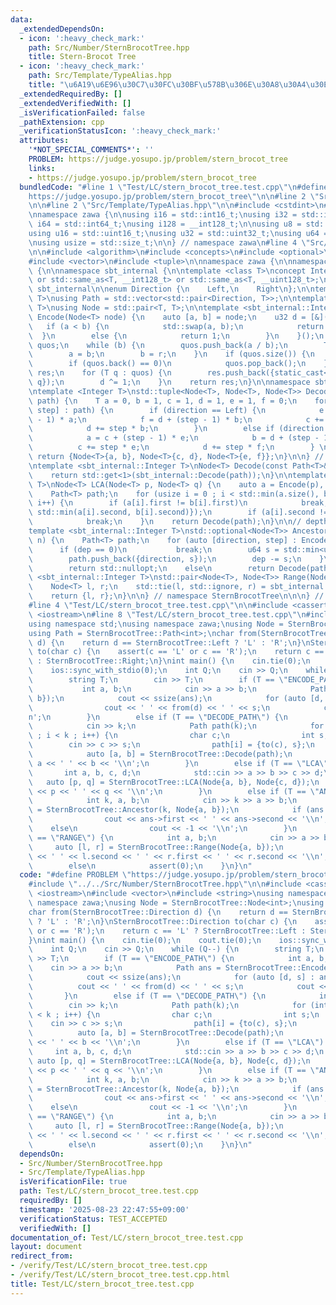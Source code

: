 ```yaml
---
data:
  _extendedDependsOn:
  - icon: ':heavy_check_mark:'
    path: Src/Number/SternBrocotTree.hpp
    title: Stern-Brocot Tree
  - icon: ':heavy_check_mark:'
    path: Src/Template/TypeAlias.hpp
    title: "\u6A19\u6E96\u30C7\u30FC\u30BF\u578B\u306E\u30A8\u30A4\u30EA\u30A2\u30B9"
  _extendedRequiredBy: []
  _extendedVerifiedWith: []
  _isVerificationFailed: false
  _pathExtension: cpp
  _verificationStatusIcon: ':heavy_check_mark:'
  attributes:
    '*NOT_SPECIAL_COMMENTS*': ''
    PROBLEM: https://judge.yosupo.jp/problem/stern_brocot_tree
    links:
    - https://judge.yosupo.jp/problem/stern_brocot_tree
  bundledCode: "#line 1 \"Test/LC/stern_brocot_tree.test.cpp\"\n#define PROBLEM \"\
    https://judge.yosupo.jp/problem/stern_brocot_tree\"\n\n#line 2 \"Src/Number/SternBrocotTree.hpp\"\
    \n\n#line 2 \"Src/Template/TypeAlias.hpp\"\n\n#include <cstdint>\n#include <cstddef>\n\
    \nnamespace zawa {\n\nusing i16 = std::int16_t;\nusing i32 = std::int32_t;\nusing\
    \ i64 = std::int64_t;\nusing i128 = __int128_t;\n\nusing u8 = std::uint8_t;\n\
    using u16 = std::uint16_t;\nusing u32 = std::uint32_t;\nusing u64 = std::uint64_t;\n\
    \nusing usize = std::size_t;\n\n} // namespace zawa\n#line 4 \"Src/Number/SternBrocotTree.hpp\"\
    \n\n#include <algorithm>\n#include <concepts>\n#include <optional>\n#include <utility>\n\
    #include <vector>\n#include <tuple>\n\nnamespace zawa {\n\nnamespace SternBrocotTree\
    \ {\n\nnamespace sbt_internal {\n\ntemplate <class T>\nconcept Integer = std::integral<T>\
    \ or std::same_as<T, __int128_t> or std::same_as<T, __uint128_t>;\n\n} // namespace\
    \ sbt_internal\n\nenum Direction {\n    Left,\n    Right\n};\n\ntemplate <sbt_internal::Integer\
    \ T>\nusing Path = std::vector<std::pair<Direction, T>>;\n\ntemplate <sbt_internal::Integer\
    \ T>\nusing Node = std::pair<T, T>;\n\ntemplate <sbt_internal::Integer T>\nPath<T>\
    \ Encode(Node<T> node) {\n    auto [a, b] = node;\n    u32 d = [&]() {\n     \
    \   if (a < b) {\n            std::swap(a, b);\n            return 0;\n      \
    \  }\n        else {\n            return 1;\n        }\n    }();\n    std::vector<T>\
    \ quos;\n    while (b) {\n        quos.push_back(a / b);\n        T r = a % b;\n\
    \        a = b;\n        b = r;\n    }\n    if (quos.size()) {\n        quos.back()--;\n\
    \        if (quos.back() == 0)\n            quos.pop_back();\n    }\n    Path<T>\
    \ res;\n    for (T q : quos) {\n        res.push_back({static_cast<Direction>(d),\
    \ q});\n        d ^= 1;\n    }\n    return res;\n}\n\nnamespace sbt_internal {\n\
    \ntemplate <Integer T>\nstd::tuple<Node<T>, Node<T>, Node<T>> Decode(const Path<T>&\
    \ path) {\n    T a = 0, b = 1, c = 1, d = 1, e = 1, f = 0;\n    for (auto [direction,\
    \ step] : path) {\n        if (direction == Left) {\n            e = c + (step\
    \ - 1) * a;\n            f = d + (step - 1) * b;\n            c += step * a;\n\
    \            d += step * b;\n        }\n        else if (direction == Right) {\n\
    \            a = c + (step - 1) * e;\n            b = d + (step - 1) * f;\n  \
    \          c += step * e;\n            d += step * f;\n        } \n    }\n   \
    \ return {Node<T>{a, b}, Node<T>{c, d}, Node<T>{e, f}};\n}\n\n} // namespace sbt_internal\n\
    \ntemplate <sbt_internal::Integer T>\nNode<T> Decode(const Path<T>& path) {\n\
    \    return std::get<1>(sbt_internal::Decode(path));\n}\n\ntemplate <sbt_internal::Integer\
    \ T>\nNode<T> LCA(Node<T> p, Node<T> q) {\n    auto a = Encode(p), b = Encode(q);\n\
    \    Path<T> path;\n    for (usize i = 0 ; i < std::min(a.size(), b.size()) ;\
    \ i++) {\n        if (a[i].first != b[i].first)\n            break;\n        path.push_back({a[i].first,\
    \ std::min(a[i].second, b[i].second)});\n        if (a[i].second != b[i].second)\n\
    \            break;\n    }\n    return Decode(path);\n}\n\n// depth is 0-indexed\n\
    template <sbt_internal::Integer T>\nstd::optional<Node<T>> Ancestor(u64 dep, Node<T>\
    \ n) {\n    Path<T> path;\n    for (auto [direction, step] : Encode(n)) {\n  \
    \      if (dep == 0)\n           break;\n        u64 s = std::min<u64>(dep, step);\n\
    \        path.push_back({direction, s});\n        dep -= s;\n    }\n    if (dep)\n\
    \        return std::nullopt;\n    else\n        return Decode(path);\n}\n\ntemplate\
    \ <sbt_internal::Integer T>\nstd::pair<Node<T>, Node<T>> Range(Node<T> n) {\n\
    \    Node<T> l, r;\n    std::tie(l, std::ignore, r) = sbt_internal::Decode(Encode(n));\n\
    \    return {l, r};\n}\n\n} // namespace SternBrocotTree\n\n\n} // namespace zawa\n\
    #line 4 \"Test/LC/stern_brocot_tree.test.cpp\"\n\n#include <cassert>\n#include\
    \ <iostream>\n#line 8 \"Test/LC/stern_brocot_tree.test.cpp\"\n#include <string>\n\
    using namespace std;\nusing namespace zawa;\nusing Node = SternBrocotTree::Node<int>;\n\
    using Path = SternBrocotTree::Path<int>;\nchar from(SternBrocotTree::Direction\
    \ d) {\n    return d == SternBrocotTree::Left ? 'L' : 'R';\n}\nSternBrocotTree::Direction\
    \ to(char c) {\n    assert(c == 'L' or c == 'R');\n    return c == 'L' ? SternBrocotTree::Left\
    \ : SternBrocotTree::Right;\n}\nint main() {\n    cin.tie(0);\n    cout.tie(0);\n\
    \    ios::sync_with_stdio(0);\n    int Q;\n    cin >> Q;\n    while (Q--) {\n\
    \        string T;\n        cin >> T;\n        if (T == \"ENCODE_PATH\") {\n \
    \           int a, b;\n            cin >> a >> b;\n            Path ans = SternBrocotTree::Encode(Node{a,\
    \ b});\n            cout << ssize(ans);\n            for (auto [d, s] : ans)\n\
    \                cout << ' ' << from(d) << ' ' << s;\n            cout << '\\\
    n';\n        }\n        else if (T == \"DECODE_PATH\") {\n            int k;\n\
    \            cin >> k;\n            Path path(k);\n            for (int i = 0\
    \ ; i < k ; i++) {\n                char c;\n                int s;\n        \
    \        cin >> c >> s;\n                path[i] = {to(c), s};\n            }\n\
    \            auto [a, b] = SternBrocotTree::Decode(path);\n            cout <<\
    \ a << ' ' << b << '\\n';\n        }\n        else if (T == \"LCA\") {\n     \
    \       int a, b, c, d;\n            std::cin >> a >> b >> c >> d;\n         \
    \   auto [p, q] = SternBrocotTree::LCA(Node{a, b}, Node{c, d});\n            cout\
    \ << p << ' ' << q << '\\n';\n        }\n        else if (T == \"ANCESTOR\") {\n\
    \            int k, a, b;\n            cin >> k >> a >> b;\n            auto ans\
    \ = SternBrocotTree::Ancestor(k, Node{a, b});\n            if (ans.has_value())\n\
    \                cout << ans->first << ' ' << ans->second << '\\n';\n        \
    \    else\n                cout << -1 << '\\n';\n        }\n        else if (T\
    \ == \"RANGE\") {\n            int a, b;\n            cin >> a >> b;\n       \
    \     auto [l, r] = SternBrocotTree::Range(Node{a, b});\n            cout << l.first\
    \ << ' ' << l.second << ' ' << r.first << ' ' << r.second << '\\n';\n        }\n\
    \        else\n            assert(0);\n    }\n}\n"
  code: "#define PROBLEM \"https://judge.yosupo.jp/problem/stern_brocot_tree\"\n\n\
    #include \"../../Src/Number/SternBrocotTree.hpp\"\n\n#include <cassert>\n#include\
    \ <iostream>\n#include <vector>\n#include <string>\nusing namespace std;\nusing\
    \ namespace zawa;\nusing Node = SternBrocotTree::Node<int>;\nusing Path = SternBrocotTree::Path<int>;\n\
    char from(SternBrocotTree::Direction d) {\n    return d == SternBrocotTree::Left\
    \ ? 'L' : 'R';\n}\nSternBrocotTree::Direction to(char c) {\n    assert(c == 'L'\
    \ or c == 'R');\n    return c == 'L' ? SternBrocotTree::Left : SternBrocotTree::Right;\n\
    }\nint main() {\n    cin.tie(0);\n    cout.tie(0);\n    ios::sync_with_stdio(0);\n\
    \    int Q;\n    cin >> Q;\n    while (Q--) {\n        string T;\n        cin\
    \ >> T;\n        if (T == \"ENCODE_PATH\") {\n            int a, b;\n        \
    \    cin >> a >> b;\n            Path ans = SternBrocotTree::Encode(Node{a, b});\n\
    \            cout << ssize(ans);\n            for (auto [d, s] : ans)\n      \
    \          cout << ' ' << from(d) << ' ' << s;\n            cout << '\\n';\n \
    \       }\n        else if (T == \"DECODE_PATH\") {\n            int k;\n    \
    \        cin >> k;\n            Path path(k);\n            for (int i = 0 ; i\
    \ < k ; i++) {\n                char c;\n                int s;\n            \
    \    cin >> c >> s;\n                path[i] = {to(c), s};\n            }\n  \
    \          auto [a, b] = SternBrocotTree::Decode(path);\n            cout << a\
    \ << ' ' << b << '\\n';\n        }\n        else if (T == \"LCA\") {\n       \
    \     int a, b, c, d;\n            std::cin >> a >> b >> c >> d;\n           \
    \ auto [p, q] = SternBrocotTree::LCA(Node{a, b}, Node{c, d});\n            cout\
    \ << p << ' ' << q << '\\n';\n        }\n        else if (T == \"ANCESTOR\") {\n\
    \            int k, a, b;\n            cin >> k >> a >> b;\n            auto ans\
    \ = SternBrocotTree::Ancestor(k, Node{a, b});\n            if (ans.has_value())\n\
    \                cout << ans->first << ' ' << ans->second << '\\n';\n        \
    \    else\n                cout << -1 << '\\n';\n        }\n        else if (T\
    \ == \"RANGE\") {\n            int a, b;\n            cin >> a >> b;\n       \
    \     auto [l, r] = SternBrocotTree::Range(Node{a, b});\n            cout << l.first\
    \ << ' ' << l.second << ' ' << r.first << ' ' << r.second << '\\n';\n        }\n\
    \        else\n            assert(0);\n    }\n}\n"
  dependsOn:
  - Src/Number/SternBrocotTree.hpp
  - Src/Template/TypeAlias.hpp
  isVerificationFile: true
  path: Test/LC/stern_brocot_tree.test.cpp
  requiredBy: []
  timestamp: '2025-08-23 22:47:55+09:00'
  verificationStatus: TEST_ACCEPTED
  verifiedWith: []
documentation_of: Test/LC/stern_brocot_tree.test.cpp
layout: document
redirect_from:
- /verify/Test/LC/stern_brocot_tree.test.cpp
- /verify/Test/LC/stern_brocot_tree.test.cpp.html
title: Test/LC/stern_brocot_tree.test.cpp
---
```

